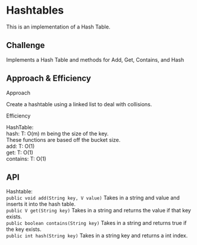 # Hashtables
This is an implementation of a Hash Table.

## Challenge

Implements a Hash Table and methods for Add, Get, Contains, and Hash


## Approach & Efficiency

Approach

Create a hashtable using a linked list to deal with collisions.

Efficiency

HashTable:\
hash: T: O(m) m being the size of the key.\
These functions are based off the bucket size.\
add: T: O(1)\
get: T: O(1)\
contains: T: O(1)


## API
Hashtable:\
```public void add(String key, V value)``` Takes in a string and value and inserts it into the hash table.\
```public V get(String key)``` Takes in a string and returns the value if that key exists.\
```public boolean contains(String key)``` Takes in a string and returns true if the key exists.\
```public int hash(String key)``` Takes in a string key and returns a int index.